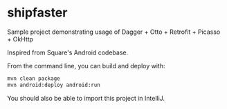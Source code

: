 shipfaster
==========

Sample project demonstrating usage of Dagger + Otto + Retrofit + Picasso + OkHttp

Inspired from Square's Android codebase. 

From the command line, you can build and deploy with:

```bash
mvn clean package
mvn android:deploy android:run
```

You should also be able to import this project in IntelliJ.
